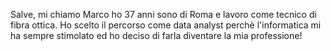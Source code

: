 Salve, mi chiamo Marco ho 37 anni sono di Roma e lavoro come tecnico di fibra ottica. Ho scelto il percorso come data analyst perchè l'informatica mi ha sempre stimolato ed ho deciso di farla diventare la mia professione!
